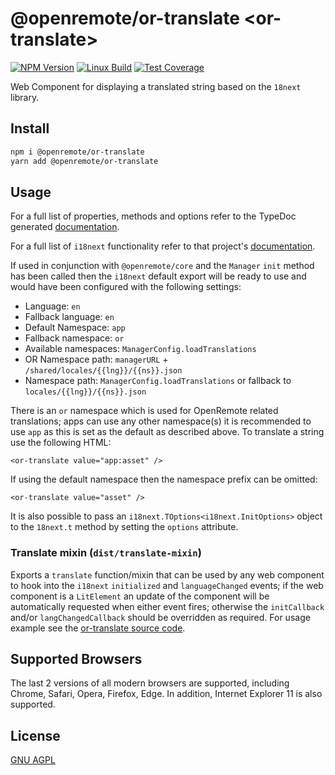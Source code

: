 # @openremote/or-translate  \<or-translate\>
[![NPM Version][npm-image]][npm-url]
[![Linux Build][travis-image]][travis-url]
[![Test Coverage][coveralls-image]][coveralls-url]

Web Component for displaying a translated string based on the `18next` library.

## Install
```bash
npm i @openremote/or-translate
yarn add @openremote/or-translate
```

## Usage
For a full list of properties, methods and options refer to the TypeDoc generated [documentation]().

For a full list of `i18next` functionality refer to that project's [documentation](https://www.i18next.com/). 

If used in conjunction with `@openremote/core` and the `Manager` `init` method has been called then the `i18next`
default export will be ready to use and would have been configured with the following settings:

* Language: `en`
* Fallback language: `en`
* Default Namespace: `app`
* Fallback namespace: `or`
* Available namespaces: `ManagerConfig.loadTranslations`
* OR Namespace path: `managerURL` + `/shared/locales/{{lng}}/{{ns}}.json`
* Namespace path: `ManagerConfig.loadTranslations` or fallback to `locales/{{lng}}/{{ns}}.json`

There is an `or` namespace which is used for OpenRemote related translations; apps can use any other namespace(s) it is
recommended to use `app` as this is set as the default as described above. To translate a string use the following HTML:

```$html
<or-translate value="app:asset" />
```

If using the default namespace then the namespace prefix can be omitted:
```$html
<or-translate value="asset" />
```

It is also possible to pass an `i18next.TOptions<i18next.InitOptions>` object to the `18next.t` method by setting the
`options` attribute.
 

### Translate mixin (`dist/translate-mixin`)
Exports a `translate` function/mixin that can be used by any web component to hook into the `i18next` `initialized` and
`languageChanged` events; if the web component is a `LitElement` an update of the component will be automatically 
requested when either event fires; otherwise the `initCallback` and/or `langChangedCallback` should be overridden as
required. For usage example see the [or-translate source code](./src/index.ts).


## Supported Browsers
The last 2 versions of all modern browsers are supported, including Chrome, Safari, Opera, Firefox, Edge. In addition,
Internet Explorer 11 is also supported.


## License
[GNU AGPL](https://www.gnu.org/licenses/agpl-3.0.en.html)

[npm-image]: https://img.shields.io/npm/v/live-xxx.svg
[npm-url]: https://npmjs.org/package/@openremote/or-input
[travis-image]: https://img.shields.io/travis/live-js/live-xxx/master.svg
[travis-url]: https://travis-ci.org/live-js/live-xxx
[coveralls-image]: https://img.shields.io/coveralls/live-js/live-xxx/master.svg
[coveralls-url]: https://coveralls.io/r/live-js/live-xxx?branch=master
